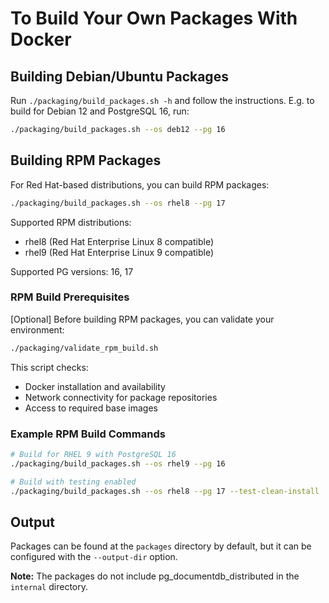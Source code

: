 # To Build Your Own Packages With Docker

## Building Debian/Ubuntu Packages

Run `./packaging/build_packages.sh -h` and follow the instructions.
E.g. to build for Debian 12 and PostgreSQL 16, run:

```sh
./packaging/build_packages.sh --os deb12 --pg 16
```

## Building RPM Packages

For Red Hat-based distributions, you can build RPM packages:

```sh
./packaging/build_packages.sh --os rhel8 --pg 17
```

Supported RPM distributions:
- rhel8 (Red Hat Enterprise Linux 8 compatible)
- rhel9 (Red Hat Enterprise Linux 9 compatible)

Supported PG versions: 16, 17

### RPM Build Prerequisites

[Optional] Before building RPM packages, you can validate your environment:

```sh
./packaging/validate_rpm_build.sh
```

This script checks:
- Docker installation and availability
- Network connectivity for package repositories
- Access to required base images

### Example RPM Build Commands

```sh
# Build for RHEL 9 with PostgreSQL 16
./packaging/build_packages.sh --os rhel9 --pg 16

# Build with testing enabled
./packaging/build_packages.sh --os rhel8 --pg 17 --test-clean-install
```

## Output

Packages can be found at the `packages` directory by default, but it can be configured with the `--output-dir` option.

**Note:** The packages do not include pg_documentdb_distributed in the `internal` directory.